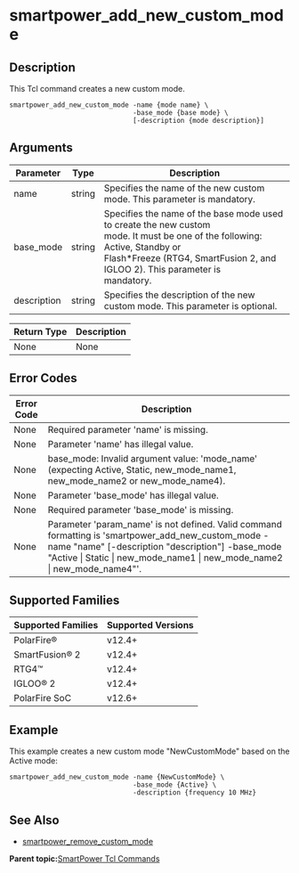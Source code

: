 # smartpower\_add\_new\_custom\_mode

## Description

This Tcl command creates a new custom mode.

```
smartpower_add_new_custom_mode -name {mode name} \
                               -base_mode {base mode} \
                               [-description {mode description}]
```

## Arguments

|Parameter|Type|Description|
|---------|----|-----------|
|name|string|Specifies the name of the new custom mode. This parameter is mandatory.|
|base\_mode|string|Specifies the name of the base mode used to create the new custom<br /> mode. It must be one of the following: Active, Standby or<br /> Flash\*Freeze \(RTG4, SmartFusion 2, and IGLOO 2\). This parameter is<br /> mandatory.|
|description|string|Specifies the description of the new custom mode. This parameter is optional.|

|Return Type|Description|
|-----------|-----------|
|None|None|

## Error Codes

|Error Code|Description|
|----------|-----------|
|None|Required parameter 'name' is missing.|
|None|Parameter 'name' has illegal value.|
|None|base\_mode: Invalid argument value: 'mode\_name' \(expecting Active, Static, new\_mode\_name1, new\_mode\_name2 or new\_mode\_name4\).|
|None|Parameter 'base\_mode' has illegal value.|
|None|Required parameter 'base\_mode' is missing.|
|None|Parameter 'param\_name' is not defined. Valid command formatting is 'smartpower\_add\_new\_custom\_mode -name "name" \[-description "description"\] -base\_mode "Active \| Static \| new\_mode\_name1 \| new\_mode\_name2 \| new\_mode\_name4"'.|

## Supported Families

|Supported Families|Supported Versions|
|------------------|------------------|
|PolarFire®|v12.4+|
|SmartFusion® 2|v12.4+|
|RTG4™|v12.4+|
|IGLOO® 2|v12.4+|
|PolarFire SoC|v12.6+|

## Example

This example creates a new custom mode "NewCustomMode" based on the Active mode:

```
smartpower_add_new_custom_mode -name {NewCustomMode} \
                               -base_mode {Active} \
                               -description {frequency 10 MHz}
```

## See Also

-   [smartpower\_remove\_custom\_mode](GUID-4E1AD79A-8F17-4A93-9B45-3D6EA3C0FF63.md)

**Parent topic:**[SmartPower Tcl Commands](GUID-33C45F08-A467-4461-B5EF-8D86325E235A.md)

